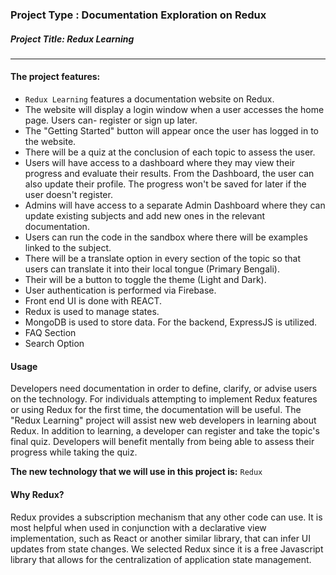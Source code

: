 ### Project Type : Documentation Exploration on Redux

##### Project Title: Redux Learning

------------


#### The project features:
- `Redux Learning` features a documentation website on Redux. 
- The website will display a login window when a user accesses the home page. Users can-  register or sign up later.
- The "Getting Started" button will appear once the user has logged in to the website.
- There will be a quiz at the conclusion of each topic to assess the user.
- Users will have access to a dashboard where they may view their progress and evaluate their results. From the Dashboard, the user can also update their profile. The progress won't be saved for later if the user doesn't register.
- Admins will have access to a separate Admin Dashboard where they can update existing subjects and add new ones in the relevant documentation.
- Users can run the code in the sandbox where there will be examples linked to the subject.
- There will be a translate option in every section of the topic so that users can translate it into their local tongue (Primary Bengali).
- Their will be a button to toggle the theme (Light and Dark).
- User authentication is performed via Firebase.
- Front end UI is done with REACT.
- Redux is used to manage states.
- MongoDB is used to store data. For the backend, ExpressJS is utilized.
- FAQ Section
- Search Option




#### Usage 



Developers need documentation in order to define, clarify, or advise users on the technology. For individuals attempting to implement Redux features or using Redux for the first time, the documentation will be useful. The "Redux Learning" project will assist new web developers in learning about Redux. In addition to learning, a developer can register and take the topic's final quiz. Developers will benefit mentally from being able to assess their progress while taking the quiz.



**The new technology that we will use in this project is:** `Redux`



#### Why Redux?
Redux provides a subscription mechanism that any other code can use. It is most helpful when used in conjunction with a declarative view implementation, such as React or another similar library, that can infer UI updates from state changes.
We selected Redux since it is a free Javascript library that allows for the centralization of application state management.





